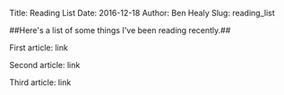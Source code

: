 Title: Reading List
Date: 2016-12-18
Author: Ben Healy
Slug: reading_list

##Here's a list of some things I've been reading recently.##

First article: link

Second article: link

Third article: link			
			
